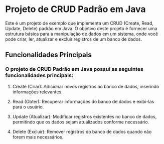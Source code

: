 # Projeto de CRUD Padrão em Java
Este é um projeto de exemplo que implementa um CRUD (Create, Read, Update, Delete) padrão em Java. O objetivo deste projeto é fornecer uma estrutura básica para a manipulação de dados em um sistema, onde você pode criar, ler, atualizar e excluir registros de um banco de dados.
## Funcionalidades Principais
### O projeto de CRUD Padrão em Java possui as seguintes funcionalidades principais:

1. Create (Criar): Adicionar novos registros ao banco de dados, inserindo informações relevantes.

2. Read (Obter): Recuperar informações do banco de dados e exibi-las para o usuário.

3. Update (Atualizar): Modificar registros existentes no banco de dados, permitindo que os dados sejam atualizados conforme necessário.

4. Delete (Excluir): Remover registros do banco de dados quando não forem mais necessários.
